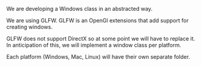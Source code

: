 We are developing a Windows class in an abstracted way. 

We are using GLFW. GLFW is an OpenGl extensions that add support for creating windows. 

GLFW does not support DirectX so at some point we will have to replace it. 
In anticipation of this, we will implement a window class per platform. 

Each platform (Windows, Mac, Linux) will have their own separate folder.